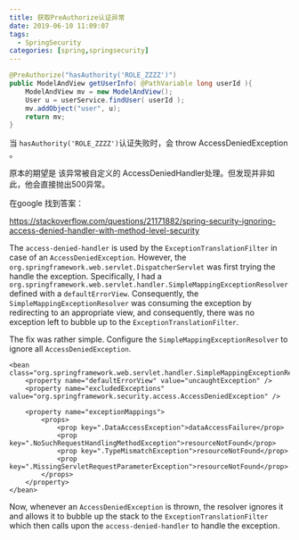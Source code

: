 ```yaml
---
title: 获取PreAuthorize认证异常
date: 2019-06-10 11:09:07
tags: 
  - SpringSecurity
categories: [spring,springsecurity]
---
```


```java
@PreAuthorize("hasAuthority('ROLE_ZZZZ')")
public ModelAndView getUserInfo( @PathVariable long userId ){
    ModelAndView mv = new ModelAndView();
    User u = userService.findUser( userId );
    mv.addObject("user", u);
    return mv;
}
```

当 `hasAuthority('ROLE_ZZZZ')`认证失败时，会 throw AccessDeniedException 。 

原本的期望是 该异常被自定义的 AccessDeniedHandler处理。但发现并非如此，他会直接抛出500异常。

在google 找到答案：

https://stackoverflow.com/questions/21171882/spring-security-ignoring-access-denied-handler-with-method-level-security



The `access-denied-handler` is used by the `ExceptionTranslationFilter` in case of an `AccessDeniedException`. However, the `org.springframework.web.servlet.DispatcherServlet` was first trying the handle the exception. Specifically, I had a `org.springframework.web.servlet.handler.SimpleMappingExceptionResolver` defined with a `defaultErrorView`. Consequently, the `SimpleMappingExceptionResolver` was consuming the exception by redirecting to an appropriate view, and consequently, there was no exception left to bubble up to the `ExceptionTranslationFilter`.

The fix was rather simple. Configure the `SimpleMappingExceptionResolver` to ignore all `AccessDeniedException`.

```
<bean class="org.springframework.web.servlet.handler.SimpleMappingExceptionResolver">
    <property name="defaultErrorView" value="uncaughtException" />
    <property name="excludedExceptions" value="org.springframework.security.access.AccessDeniedException" />

    <property name="exceptionMappings">
        <props>
            <prop key=".DataAccessException">dataAccessFailure</prop>
            <prop key=".NoSuchRequestHandlingMethodException">resourceNotFound</prop>
            <prop key=".TypeMismatchException">resourceNotFound</prop>
            <prop key=".MissingServletRequestParameterException">resourceNotFound</prop>
        </props>
    </property>
</bean>
```

Now, whenever an `AccessDeniedException` is thrown, the resolver ignores it and allows it to bubble up the stack to the `ExceptionTranslationFilter` which then calls upon the `access-denied-handler` to handle the exception.



